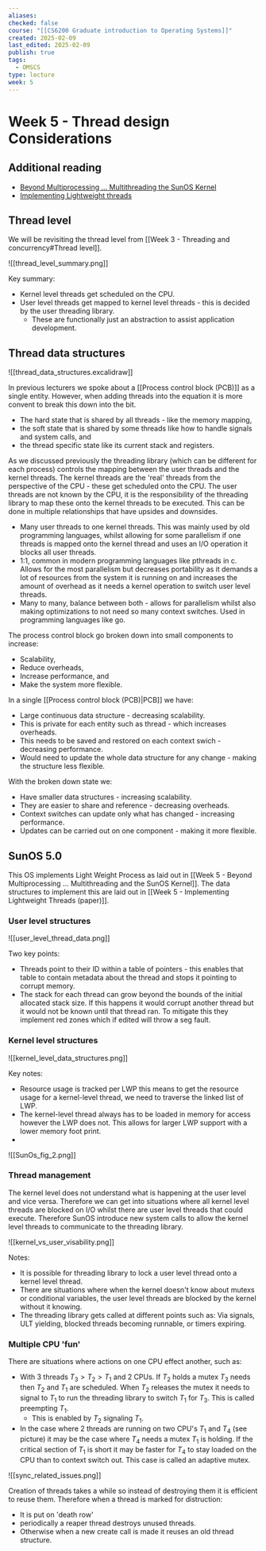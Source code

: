 ```yaml
---
aliases: 
checked: false
course: "[[CS6200 Graduate introduction to Operating Systems]]"
created: 2025-02-09
last_edited: 2025-02-09
publish: true
tags:
  - OMSCS
type: lecture
week: 5
---
```

# Week 5 - Thread design Considerations

## Additional reading

- [Beyond Multiprocessing ... Multithreading the SunOS Kernel](https://s3.amazonaws.com/content.udacity-data.com/courses/ud923/references/ud923-eykholt-paper.pdf)
- [Implementing Lightweight threads](https://s3.amazonaws.com/content.udacity-data.com/courses/ud923/references/ud923-stein-shah-paper.pdf)

## Thread level

We will be revisiting the thread level from [[Week 3 - Threading and concurrency#Thread level]].

![[thread_level_summary.png]]

Key summary:
- Kernel level threads get scheduled on the CPU.
- User level threads get mapped to kernel level threads - this is decided by the user threading library.
	- These are functionally just an abstraction to assist application development.

## Thread data structures

![[thread_data_structures.excalidraw]]

In previous lecturers we spoke about a [[Process control block (PCB)]] as a single entity. However, when adding threads into the equation it is more convent to break this down into the bit.
- The hard state that is shared by all threads - like the memory mapping, 
- the soft state that is shared by some threads like how to handle signals and system calls, and
- the thread specific state like its current stack and registers.

As we discussed previously the threading library (which can be different for each process) controls the mapping between the user threads and the kernel threads. The kernel threads are the 'real' threads from the perspective of the CPU - these get scheduled onto the CPU. The user threads are not known by the CPU, it is the responsibility of the threading library to map these onto the kernel threads to be executed. This can be done in multiple relationships that have upsides and downsides.
- Many user threads to one kernel threads. This was mainly used by old programming languages, whilst allowing for some parallelism if one threads is mapped onto the kernel thread and uses an I/O operation it blocks all user threads.
- 1:1, common in modern programming languages like pthreads in c. Allows for the most parallelism but decreases portability as it demands a lot of resources from the system it is running on and increases the amount of overhead as it needs a kernel operation to switch user level threads.
- Many to many, balance between both - allows for parallelism whilst also making optimizations to not need so many context switches. Used in programming languages like go. 

The process control block go broken down into small components to increase:
- Scalability,
- Reduce overheads,
- Increase performance, and
- Make the system more flexible.

In a single [[Process control block (PCB)|PCB]] we have:
- Large continuous data structure - decreasing scalability.
- This is private for each entity such as thread - which increases overheads.
- This needs to be saved and restored on each context swich - decreasing performance.
- Would need to update the whole data structure for any change - making the structure less flexible.

With the broken down state we:
- Have smaller data structures - increasing scalability.
- They are easier to share and reference - decreasing overheads.
- Context switches can update only what has changed - increasing performance.
- Updates can be carried out on one component - making it more flexible.

## SunOS 5.0

This OS implements Light Weight Process as laid out in [[Week 5 - Beyond Multiprocessing ... Multithreading and the SunOS Kernel]]. The data structures to implement this are laid out in [[Week 5 - Implementing Lightweight Threads (paper)]].

### User level structures

![[user_level_thread_data.png]]

Two key points:
- Threads point to their ID within a table of pointers - this enables that table to contain metadata about the thread and stops it pointing to corrupt memory. 
- The stack for each thread can grow beyond the bounds of the initial allocated stack size. If this happens it would corrupt another thread but it would not be known until that thread ran. To mitigate this they implement red zones which if edited will throw a seg fault.

### Kernel level structures

![[kernel_level_data_structures.png]]

Key notes:
- Resource usage is tracked per LWP this means to get the resource usage for a kernel-level thread, we need to traverse the linked list of LWP.
- The kernel-level thread always has to be loaded in memory for access however the LWP does not. This allows for larger LWP support with a lower memory foot print.
- 

![[SunOs_fig_2.png]]

### Thread management

The kernel level does not understand what is happening at the user level and vice versa. Therefore we can get into situations where all kernel level threads are blocked on I/O whilst there are user level threads that could execute. Therefore SunOS introduce new system calls to allow the kernel level threads to communicate to the threading library.

![[kernel_vs_user_visability.png]]

Notes:
- It is possible for threading library to lock a user level thread onto a kernel level thread.
- There are situations where when the kernel doesn't know about mutexs or conditional variables, the user level threads are blocked by the kernel without it knowing.
- The threading library gets called at different points such as: Via signals, ULT yielding, blocked threads becoming runnable, or timers expiring.

### Multiple CPU 'fun'

There are situations where actions on one CPU effect another, such as:
- With 3 threads $T_3 > T_2 > T_1$ and 2 CPUs. If $T_2$ holds a mutex $T_3$ needs then $T_2$ and $T_1$ are scheduled. When $T_2$ releases the mutex it needs to signal to $T_1$ to run the threading library to switch $T_1$ for $T_3$. This is called preempting $T_1$. 
	- This is enabled by $T_2$ signaling $T_1$.
- In the case where 2 threads are running on two CPU's $T_1$ and $T_4$ (see picture) it may be the case where $T_4$ needs a mutex $T_1$ is holding. If the critical section of $T_1$ is short it may be faster for $T_4$ to stay loaded on the CPU than to context switch out. This case is called an adaptive mutex.

![[sync_related_issues.png]]

Creation of threads takes a while so instead of destroying them it is efficient to reuse them. Therefore when a thread is marked for distruction:
- It is put on 'death row'
- periodically a reaper thread destroys unused threads.
- Otherwise when a new create call is made it reuses an old thread structure.

